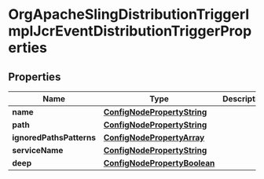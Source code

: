 

# OrgApacheSlingDistributionTriggerImplJcrEventDistributionTriggerProperties

## Properties

Name | Type | Description | Notes
------------ | ------------- | ------------- | -------------
**name** | [**ConfigNodePropertyString**](ConfigNodePropertyString.md) |  |  [optional]
**path** | [**ConfigNodePropertyString**](ConfigNodePropertyString.md) |  |  [optional]
**ignoredPathsPatterns** | [**ConfigNodePropertyArray**](ConfigNodePropertyArray.md) |  |  [optional]
**serviceName** | [**ConfigNodePropertyString**](ConfigNodePropertyString.md) |  |  [optional]
**deep** | [**ConfigNodePropertyBoolean**](ConfigNodePropertyBoolean.md) |  |  [optional]



